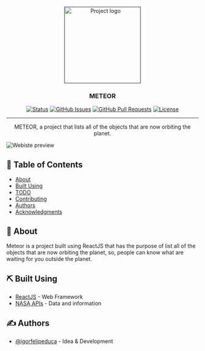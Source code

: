 <p align="center">
  <a href="" rel="noopener">
 <img width=200px height=200px src="https://i.ibb.co/P9HX72t/image-2022-08-04-113804137.png" alt="Project logo"></a>
</p>

<h3 align="center">METEOR</h3>

<div align="center">

[![Status](https://img.shields.io/badge/status-active-success.svg)]()
[![GitHub Issues](https://img.shields.io/github/issues/kylelobo/The-Documentation-Compendium.svg)](https://github.com/kylelobo/The-Documentation-Compendium/issues)
[![GitHub Pull Requests](https://img.shields.io/github/issues-pr/kylelobo/The-Documentation-Compendium.svg)](https://github.com/kylelobo/The-Documentation-Compendium/pulls)
[![License](https://img.shields.io/badge/license-MIT-blue.svg)](/LICENSE)

</div>

---

<p align="center"> METEOR, a project that lists all of the objects that are now orbiting the planet.
    <br> 
</p>

![Webiste preview](https://i.ibb.co/LR0hGRq/image-2022-08-04-114302627.png)

## 📝 Table of Contents

- [About](#about)
- [Built Using](#built_using)
- [TODO](../TODO.md)
- [Contributing](../CONTRIBUTING.md)
- [Authors](#authors)
- [Acknowledgments](#acknowledgement)

## 🧐 About <a name = "about"></a>

Meteor is a project built using ReactJS that has the purpose of list all of the objects that are now orbiting the planet, so, people can know what are waiting for you outside the planet.

## ⛏️ Built Using <a name = "built_using"></a>

- [ReactJS](https://reactjs.org/) - Web Framework
- [NASA APIs](https://api.nasa.gov/) - Data and information

## ✍️ Authors <a name = "authors"></a>

- [@igorfelipeduca](https://github.com/igorfelipeduca) - Idea & Development
